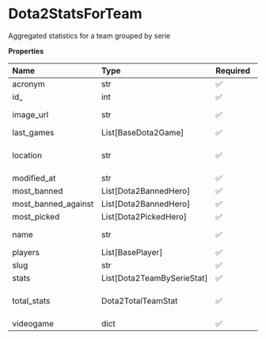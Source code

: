 # Dota2StatsForTeam

Aggregated statistics for a team grouped by serie

**Properties**

| Name                | Type                       | Required | Description                      |
| :------------------ | :------------------------- | :------- | :------------------------------- |
| acronym             | str                        | ✅       |                                  |
| id\_                | int                        | ✅       |                                  |
| image_url           | str                        | ✅       | URL of the team logo             |
| last_games          | List[BaseDota2Game]        | ✅       |                                  |
| location            | str                        | ✅       | The team's organization location |
| modified_at         | str                        | ✅       |                                  |
| most_banned         | List[Dota2BannedHero]      | ✅       |                                  |
| most_banned_against | List[Dota2BannedHero]      | ✅       |                                  |
| most_picked         | List[Dota2PickedHero]      | ✅       |                                  |
| name                | str                        | ✅       | The name of the team.            |
| players             | List[BasePlayer]           | ✅       |                                  |
| slug                | str                        | ✅       |                                  |
| stats               | List[Dota2TeamBySerieStat] | ✅       |                                  |
| total_stats         | Dota2TotalTeamStat         | ✅       | Total Team's statistics          |
| videogame           | dict                       | ✅       |                                  |
